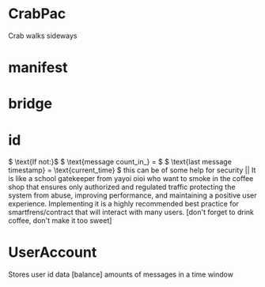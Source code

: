 # CrabPac
Crab walks sideways

# manifest

# bridge

# id 

$ \text{If not:}$
$ \text{message count_in_} = $
$ \text{last message timestamp} = \text{current_time} $
this can be of some help for security || It is like a school gatekeeper from yayoi oioi who want to smoke in the coffee shop that ensures only authorized and regulated traffic protecting the system from abuse, improving performance, and maintaining a positive user experience. Implementing it is a highly recommended best practice for smartfrens/contract that will interact with many users.
[don't forget to drink coffee, don't make it too sweet]

# UserAccount
Stores user id data [balance] amounts of messages in a time window

